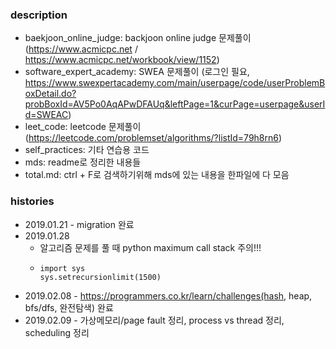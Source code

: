 ### description
- baekjoon_online_judge: backjoon online judge 문제풀이 (https://www.acmicpc.net / https://www.acmicpc.net/workbook/view/1152)
- software_expert_academy: SWEA 문제풀이 (로그인 필요, https://www.swexpertacademy.com/main/userpage/code/userProblemBoxDetail.do?probBoxId=AV5Po0AqAPwDFAUq&leftPage=1&curPage=userpage&userId=SWEAC)
- leet_code: leetcode 문제풀이 (https://leetcode.com/problemset/algorithms/?listId=79h8rn6)
- self_practices: 기타 연습용 코드
- mds: readme로 정리한 내용들
- total.md: ctrl + F로 검색하기위해 mds에 있는 내용을 한파일에 다 모음

### histories
- 2019.01.21 - migration 완료
- 2019.01.28
    - 알고리즘 문제를 풀 때 python maximum call stack 주의!!!
    -   ```
        import sys
        sys.setrecursionlimit(1500)
        ```
- 2019.02.08 - https://programmers.co.kr/learn/challenges(hash, heap, bfs/dfs, 완전탐색) 완료
- 2019.02.09 - 가상메모리/page fault 정리, process vs thread 정리, scheduling 정리